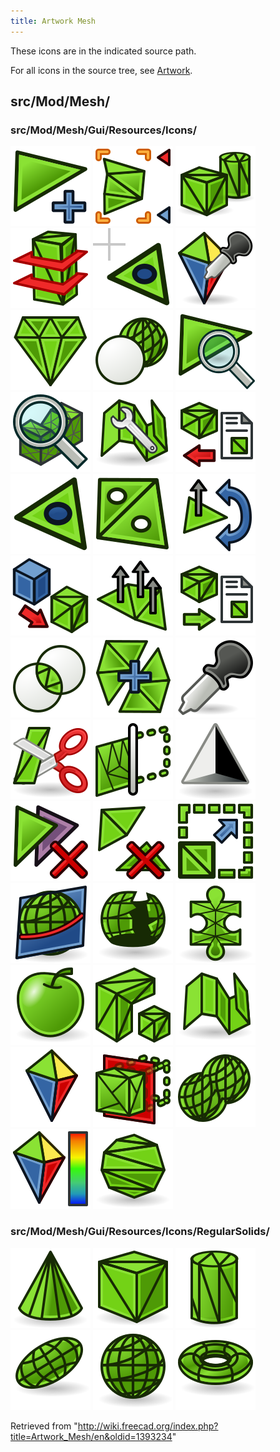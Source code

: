 ```yaml
---
title: Artwork Mesh
---
```


These icons are in the indicated source path.

For all icons in the source tree, see [Artwork](/Artwork "Artwork").

## src/Mod/Mesh/

### src/Mod/Mesh/Gui/Resources/Icons/

![](/src/assets/images/Mesh_AddFacet.svg)
![](/src/assets/images/Mesh_BoundingBox.svg)
![](/src/assets/images/Mesh_BuildRegularSolid.svg)
![](/src/assets/images/Mesh_CrossSections.svg)
![](/src/assets/images/Mesh_CursorFillInteractive.svg)
![](/src/assets/images/Mesh_CurvatureInfo.svg)
![](/src/assets/images/Mesh_Decimating.svg)
![](/src/assets/images/Mesh_Difference.svg)
![](/src/assets/images/Mesh_EvaluateFacet.svg)
![](/src/assets/images/Mesh_EvaluateSolid.svg)
![](/src/assets/images/Mesh_Evaluation.svg)
![](/src/assets/images/Mesh_Export.svg)
![](/src/assets/images/Mesh_FillInteractiveHole.svg)
![](/src/assets/images/Mesh_FillupHoles.svg)
![](/src/assets/images/Mesh_FlipNormals.svg)
![](/src/assets/images/Mesh_FromPartShape.svg)
![](/src/assets/images/Mesh_HarmonizeNormals.svg)
![](/src/assets/images/Mesh_Import.svg)
![](/src/assets/images/Mesh_Intersection.svg)
![](/src/assets/images/Mesh_Merge.svg)
![](/src/assets/images/Mesh_Pipette.svg)
![](/src/assets/images/Mesh_PolyCut.svg)
![](/src/assets/images/Mesh_PolyTrim.svg)
![](/src/assets/images/Mesh_RemeshGmsh.svg)
![](/src/assets/images/Mesh_RemoveCompByHand.svg)
![](/src/assets/images/Mesh_RemoveComponents.svg)
![](/src/assets/images/Mesh_Scale.svg)
![](/src/assets/images/Mesh_SectionByPlane.svg)
![](/src/assets/images/Mesh_Segmentation.svg)
![](/src/assets/images/Mesh_SegmentationBestFit.svg)
![](/src/assets/images/Mesh_Smoothing.svg)
![](/src/assets/images/Mesh_SplitComponents.svg)
![](/src/assets/images/Mesh_Tree.svg)
![](/src/assets/images/Mesh_Tree_Curvature_Plot.svg)
![](/src/assets/images/Mesh_TrimByPlane.svg)
![](/src/assets/images/Mesh_Union.svg)
![](/src/assets/images/Mesh_VertexCurvature.svg)
![](/src/assets/images/Workbench_Mesh.svg)

### src/Mod/Mesh/Gui/Resources/Icons/RegularSolids/

![](/src/assets/images/Mesh_Cone.svg)
![](/src/assets/images/Mesh_Cube.svg)
![](/src/assets/images/Mesh_Cylinder.svg)
![](/src/assets/images/Mesh_Ellipsoid.svg)
![](/src/assets/images/Mesh_Sphere.svg)
![](/src/assets/images/Mesh_Torus.svg)

Retrieved from "<http://wiki.freecad.org/index.php?title=Artwork_Mesh/en&oldid=1393234>"
